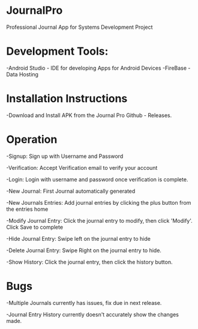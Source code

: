 # JournalPro
Professional Journal App for Systems Development Project

# Development Tools:
  -Android Studio - IDE for developing Apps for Android Devices
  -FireBase - Data Hosting 

# Installation Instructions
  -Download and Install APK from the Journal Pro Github - Releases. 
  
# Operation
  -Signup: Sign up with Username and Password
  
  -Verification: Accept Verification email to verify your account
  
  -Login: Login with username and password once verification is complete. 
  
  -New Journal: First Journal automatically generated
  
  -New Journals Entries: Add journal entries by clicking the plus button from the entries home 
  
  -Modify Journal Entry: Click the journal entry to modify, then click 'Modify'. Click Save to complete 
  
  -Hide Journal Entry: Swipe left on the journal entry to hide
  
  -Delete Journal Entry: Swipe Right on the journal entry to hide.
  
  -Show History: Click the journal entry, then click the history button. 
  
# Bugs
  -Multiple Journals currently has issues, fix due in next release. 
  
  -Journal Entry History currently doesn't accurately show the changes made. 
